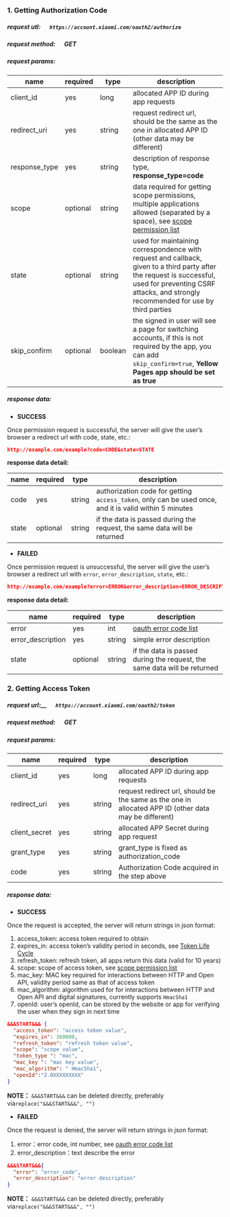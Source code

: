 ### 1. Getting Authorization Code

##### request utl: &emsp; `https://account.xiaomi.com/oauth2/authorize`
##### request method: &emsp; GET
##### request params:

name | required | type | description
---|--- | --- | ---
client_id | yes | long | allocated ​APP ID​ during app requests
redirect_uri | yes | string | request redirect url, should be the same as the one in allocated APP ID (other data may be different)
response_type | yes | string | description of response type, __response_type=code__
scope | optional | string | data required for getting scope permissions, multiple applications allowed (separated by a space), see [scope permission list](scope-list.html)
state | optional | string | used for maintaining correspondence with request and callback, given to a third party after the request is successful, used for preventing CSRF attacks, and strongly recommended for use by third parties
skip_confirm | optional | boolean | the signed in user will see a page for switching accounts, if this is not required by the app, you can add `skip_confirm=true`, __Yellow Pages app should be set as true__

##### response data:

- __SUCCESS__

Once permission request is successful, the server will give the user’s browser a redirect url with code, state, etc.:

```json
http://example.com/example?code=CODE&state=STATE
```

__response data detail:__

name | required | type | description
--- | --- | --- | ---
code | yes | string | authorization code for getting `access_token`, only can be used once, and it is valid within 5 minutes
state | optional | string | if the data is passed during the request, the same data will be returned

- __FAILED__

Once permission request is unsuccessful, the server will give the user’s browser a redirect url with `error`, `error_description`, `state`, etc.:

```json
http://example.com/example?error=ERROR&error_description=ERROR_DESCRIPTION&state=STATE
```

__response data detail:__

name | required | type | description
--- | --- | --- | ---
error | yes | int | [oauth error code list](error-code.html)
error_description | yes | string | simple error description
state | optional | string | if the data is passed during the request, the same data will be returned

### 2. Getting Access Token

##### request url:__ &emsp; `https://account.xiaomi.com/oauth2/token`
##### request method: &emsp; GET
##### request params:

name | required | type | description
---|--- | --- | ---
client_id | yes | long | allocated ​APP ID​ during app requests
redirect_uri | yes | string | request redirect url, should be the same as the one in allocated APP ID (other data may be different)
client_secret | yes | string | allocated APP Secret during app request
grant_type | yes | string | grant_type is fixed as authorization_code
code | yes | string | Authorization Code acquired in the step above

##### response data:

- __SUCCESS__

Once the request is accepted, the server will return strings in json format:

1. access_token: access token required to obtain
2. expires_in: access token’s validity period in seconds, see [Token Life Cycle](token-life-cycle.html)
3. refresh_token: refresh token, all apps return this data (valid for 10 years)
4. scope: scope of access token, see [scope permission​ list](scope-list.html)
5. mac_key: MAC key required for interactions between HTTP and Open API, validity period same as that of access token
6. mac_algorithm: algorithm used for for interactions between HTTP and Open API and digital signatures, currently supports `HmacSha1`
7. openId: user’s openId, can be stored by the website or app for verifying the user when they sign in next time

```json
&&&START&&& {
  "access_token": "access token value",
  "expires_in": 360000,
  "refresh_token": "refresh token value",
  "scope": "scope value",
  "token_type ": "mac",
  "mac_key ": "mac key value",
  "mac_algorithm": " HmacSha1",
  "openId":"2.0XXXXXXXXX"
}
```

__NOTE：__ `&&&​START​&&&`  can be deleted directly, preferably via`replace("&&&START&&&", "")`

- __FAILED__

Once the request is denied, the server will return strings in json format:

1. error：error code, int number, see ​[oauth error code list](error-code.html)
2. error_description：text describe the error

```json
&&&START&&&{
  "error": "error_code",
  "error_description": "error description"
}
```

__NOTE：__ `&&&​START​&&&`  can be deleted directly, preferably via`replace("&&&START&&&", "")`
